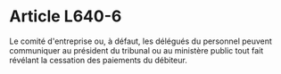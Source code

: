 # Article L640-6

Le comité d'entreprise ou, à défaut, les délégués du personnel peuvent communiquer au président du tribunal ou au ministère public tout fait révélant la cessation des paiements du débiteur.